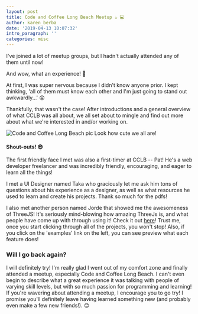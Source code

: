 ```yaml
---
layout: post
title: Code and Coffee Long Beach Meetup ☕ 💻
author: karen_berba
date: '2019-04-13 10:07:32'
intro_paragraph: ''
categories: misc
---
```


I've joined a lot of meetup groups, but I hadn't actually attended any of them until now! 

And wow, what an experience! 🙂

At first, I was super nervous because I didn't know anyone prior. I kept thinking, 'all of them must know each other and I'm just going to stand out awkwardly...' 😟

Thankfully, that wasn't the case! After introductions and a general overview of what CCLB was all about, we all set about to mingle and find out more about what we're interested in and/or working on. 

![Code and Coffee Long Beach pic](/assets/Code-and-coffee-lb.jpg)
Look how cute we all are!

#### Shout-outs! 😎

The first friendly face I met was also a first-timer at CCLB -- Pat! He's a web developer freelancer and was incredibly friendly, encouraging, and eager to learn all the things! 

I met a UI Designer named Taka who graciously let me ask him tons of questions about his experience as a designer, as well as what resources he used to learn and create his projects. Thank so much for the pdfs!

I also met another person named Jorde that showed me the awesomeness of ThreeJS! It's seriously mind-blowing how amazing ThreeJs is, and what people have come up with through using it! Check it out [here](https://threejs.org/)! Trust me, once you start clicking through all of the projects, you won't stop! Also, if you click on the 'examples' link on the left, you can see preview what each feature does!

### Will I go back again?

I will definitely try! I'm really glad I went out of my comfort zone and finally attended a meetup, especially Code and Coffee Long Beach. I can't even begin to describe what a great experience it was talking with people of varying skill levels, but with so much passion for programming and learning! If you're wavering about attending a meetup, I encourage you to go try! I promise you'll definitely leave having learned something new (and probably even make a few new friends!). 😊

